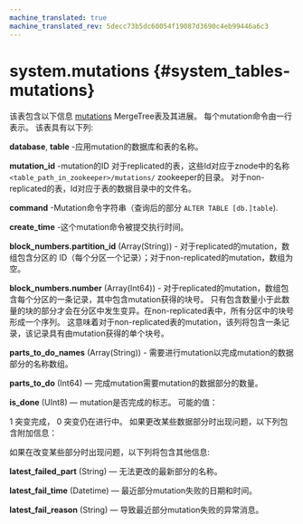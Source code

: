 ```yaml
---
machine_translated: true
machine_translated_rev: 5decc73b5dc60054f19087d3690c4eb99446a6c3
---
```


# system.mutations {#system_tables-mutations}

该表包含以下信息 [mutations](../../sql-reference/statements/alter.md#alter-mutations) MergeTree表及其进展。 每个mutation命令由一行表示。 该表具有以下列:

**database**, **table** -应用mutation的数据库和表的名称。

**mutation_id** -mutation的ID 对于replicated的表，这些Id对应于znode中的名称 `<table_path_in_zookeeper>/mutations/` zookeeper的目录。 对于non-replicated的表，Id对应于表的数据目录中的文件名。

**command** -Mutation命令字符串（查询后的部分 `ALTER TABLE [db.]table`).

**create_time** -这个mutation命令被提交执行时间。

**block_numbers.partition_id** (Array(String)) - 对于replicated的mutation，数组包含分区的 ID（每个分区一个记录）；对于non-replicated的mutation，数组为空。 

**block_numbers.number** (Array(Int64)) - 对于replicated的mutation，数组包含每个分区的一条记录，其中包含mutation获得的块号。 只有包含数量小于此数量的块的部分才会在分区中发生变异。在non-replicated表中，所有分区中的块号形成一个序列。 这意味着对于non-replicated表的mutation，该列将包含一条记录，该记录具有由mutation获得的单个块号。

**parts_to_do_names** (Array(String)) - 需要进行mutation以完成mutation的数据部分的名称数组。

**parts_to_do** (Int64) — 完成mutation需要mutation的数据部分的数量。

**is_done** (UInt8) — mutation是否完成的标志。 可能的值：

  1 突变完成，
  0 突变仍在进行中。
如果更改某些数据部分时出现问题，以下列包含附加信息：



如果在改变某些部分时出现问题，以下列将包含其他信息:

**latest_failed_part** (String) — 无法更改的最新部分的名称。

**latest_fail_time** (Datetime) — 最近部分mutation失败的日期和时间。

**latest_fail_reason** (String) — 导致最近部分mutation失败的异常消息。
